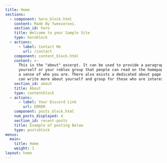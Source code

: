 ```yaml
---
title: Home
sections:
  - component: hero_block.html
    content: Made By Tweezeroni.
    section_id: hero
    title: Welcome to your Sample Site
    type: heroblock
  - actions:
      - label: Contact Me
        url: /contact
    component: content_block.html
    content: >-
      This is the "about" excerpt. It can be used to provide a paragraph about
      yourself or your roblox group that people can read on the homepage to get
      a sense of who you are. There also exists a dedicated about page where you
      can write more about yourself and group for those who are interested.
    section_id: about
    title: About
    type: contentblock
  - actions:
      - label: Your Discord Link
        url: ERROR
    component: posts_block.html
    num_posts_displayed: 4
    section_id: recent-posts
    title: Example of posting Below
    type: postsblock
menus:
  main:
    title: Home
    weight: 1
layout: home
---
```


